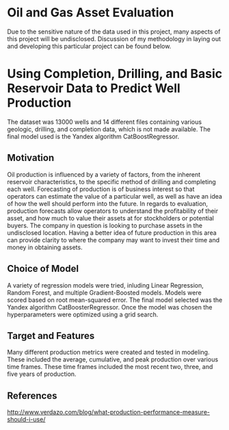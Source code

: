# Oil and Gas Asset Evaluation

Due to the sensitive nature of the data used in this project, many aspects of this project will be undisclosed. Discussion of my methodology in laying out and developing this particular project can be found below.



# Using Completion, Drilling, and Basic Reservoir Data to Predict Well Production

The dataset was 13000 wells and 14 different files containing various geologic, drilling, and completion data, which is not made available.  The final model used is the Yandex algorithm CatBoostRegressor. 

## Motivation

Oil production is influenced by a variety of factors, from the inherent reservoir characteristics, to the specific method of drilling and completing each well. Forecasting of production is of business interest so that operators can estimate the value of a particular well, as well as have an idea of how the well should perform into the future. In regards to evaluation, production forecasts allow operators to understand the profitability of their asset, and how much to value their assets at for stockholders or potential buyers. The company in question is looking to purchase assets in the undisclosed location. Having a better idea of future production in this area can provide clarity to where the company may want to invest their time and money in obtaining assets.


## Choice of Model

A variety of regression models were tried, inluding Linear Regression, Random Forest, and multiple Gradient-Boosted models. Models were scored based on root mean-squared error. The final model selected was the Yandex algorithm CatBoosterRegressor. Once the model was chosen the hyperparameters were optimized using a grid search. 


## Target and Features

  Many different production metrics were created and tested in modeling. These included the average, cumulative, and peak production over various time frames. These time frames included the most recent two, three, and five years of production. 

## References

http://www.verdazo.com/blog/what-production-performance-measure-should-i-use/
